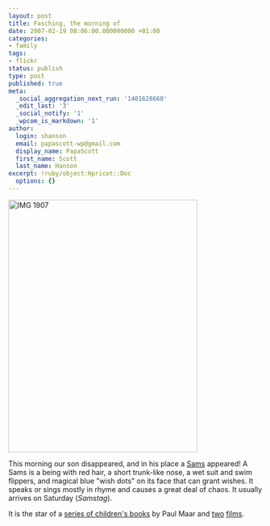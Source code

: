 ```yaml
---
layout: post
title: Fasching, the morning of
date: 2007-02-19 08:06:00.000000000 +01:00
categories:
- family
tags:
- flickr
status: publish
type: post
published: true
meta:
  _social_aggregation_next_run: '1401628660'
  _edit_last: '3'
  _social_notify: '1'
  _wpcom_is_markdown: '1'
author:
  login: shanson
  email: papascott-wp@gmail.com
  display_name: PapaScott
  first_name: Scott
  last_name: Hanson
excerpt: !ruby/object:Hpricot::Doc
  options: {}
---
```

<p><a href="http://www.flickr.com/photos/papascott/395122023/" title="Photo Sharing"><img src="https://farm1.static.flickr.com/142/395122023_8a7957159d.jpg" width="375" height="500" alt="IMG 1907" /></a></p>
<p>This morning our son disappeared, and in his place a <a href="http://www.sams-fuehrung-bamberg.de/">Sams</a> appeared! A Sams is a being with red hair, a short trunk-like nose, a wet suit and swim flippers, and magical blue "wish dots" on its face that can grant wishes. It speaks or sings mostly in rhyme and causes a great deal of chaos. It usually arrives on Saturday (<em>Samstag</em>).</p>
<p>It is the star of a <a href="http://www.amazon.de/s/028-8642969-6945304?ie=UTF8&amp;tag=mycroftxx1-21&amp;index=blended&amp;link%5Fcode=qs&amp;field-keywords=das%20sams">series of children's books</a> by Paul Maar and <a href="http://www.amazon.de/Das-Sams-Film-Paul-Maar/dp/B000066RI9/">two</a> <a href="http://www.amazon.de/Das-Sams-Gefahr-Paul-Maar/dp/B0001GAV5M/">films</a>.</p>
